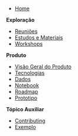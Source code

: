 - [Home](README.md)

**Exploração**

- [Reuniões](/exploracao/reunioes.md)
- [Estudos e Materiais](/exploracao/estudos_materiais.md)
- [Workshops](/exploracao/workshops.md)

**Produto**

- [Visão Geral do Produto](/produto/visaogeral.md)
- [Tecnologias](/produto/tecnologias.md)
- [Dados](/produto/dados.md)
- [Notebook](/produto/notebook.md)
- [Roadmap](/produto/roadmap.md)
- [Prototipo](/produto/prototipo_visual.md)

**Tópico Auxiliar**

- [Contributing](CONTRIBUTING.md)
- [Exemplo](template.md)
